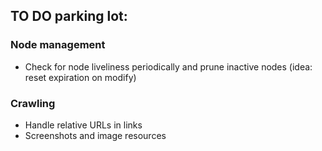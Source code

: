 ## TO DO parking lot:

### Node management
* Check for node liveliness periodically and prune inactive nodes (idea: reset expiration on modify)

### Crawling
* Handle relative URLs in links
* Screenshots and image resources
